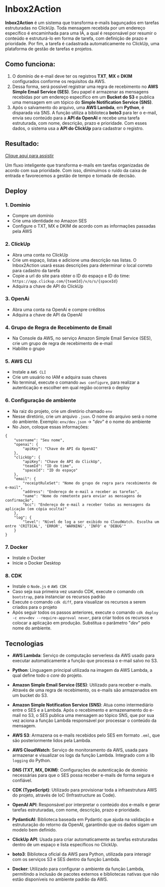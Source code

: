 # Inbox2Action

**Inbox2Action** é um sistema que transforma e-mails bagunçados em tarefas estruturadas no ClickUp. Toda mensagem recebida por um endereço específico é encaminhada para uma IA, a qual é responsável por resumir o conteúdo e estruturá-lo em forma de tarefa, com definição de prazo e prioridade. Por fim, a tarefa é cadastrada automaticamente no ClickUp, uma plataforma de gestão de tarefas e projetos.

## Como funciona:

1. O domínio de e-mail deve ter os registros **TXT**, **MX** e **DKIM** configurados conforme os requisitos da AWS.
2. Dessa forma, será possível registrar uma regra de recebimento no **AWS Simple Email Service (SES)**. Seu papel é armazenar as mensagens recebidas por um endereço específico em um **Bucket do S3** e publica uma mensagem em um tópico do **Simple Notification Service (SNS)**.
3. Após o salvamento do arquivo, uma **AWS Lambda**, em **Python**, é disparada via SNS. A função utiliza a biblioteca **boto3** para ler o e-mail, envia seu conteúdo para a **API da OpenAI** e recebe uma tarefa estruturada, com nome, descrição, prazo e prioridade. Com esses dados, o sistema usa a **API do ClickUp** para cadastrar o registro.

## Resultado:

[Clique aqui para assistir](https://www.youtube.com/watch?v=dOFVlCA9mD4)

Um fluxo inteligente que transforma e-mails em tarefas organizadas de acordo com sua prioridade. Com isso, diminuímos o ruído da caixa de entrada e favorecemos a gestão de tempo e tomada de decisão.

## Deploy

### 1. Domínio
* Compre um domínio
* Crie uma identidade no Amazon SES
* Configure o TXT, MX e DKIM de acordo com as informações passadas pela AWS

### 2. ClickUp
* Abra uma conta no ClickUp
* Crie um espaço, listas e adicione uma descrição nas listas. O Inbox2Action usará essas descrições para determinar o local correto para cadastro da tarefa
* Copie a url do site para obter o ID do espaço e ID do time: `https://app.clickup.com/{teamId}/v/o/s/{spaceId}`
* Adquira a chave de API do ClickUp

### 3. OpenAi
* Abra uma conta na OpenAi e compre créditos
* Adquira a chave de API da OpenAI

### 4. Grupo de Regra de Recebimento de Email
* Na Console da AWS, no serviço Amazon Simple Email Service (SES), crie um grupo de regra de recebimento de e-mail
* Habilite o grupo

### 5. AWS CLI
* Instale a `AWS CLI`
* Crie um usuário no IAM e adquira suas chaves
* No terminal, execute o comando `aws configure`, para realizar a autenticação e escolher em qual região ocorrerá o deploy

### 6. Configuração de ambiente
* Na raiz do projeto, crie um diretório chamado `env`
* Nesse diretório, crie um arquivo `.json`. O nome do arquivo será o nome do ambiente. Exemplo: `env/dev.json` -> "*dev*" é o nome do ambiente
* No Json, coloque essas informações:

```
{
    "username": "Seu nome",
    "openai": {
        "apiKey": "Chave de API da OpenAI"
    },
    "clickUp": {
        "apiKey": "Chave de API do ClickUp",
        "teamId": "ID do time",
        "spaceId": "ID do espaço"
    },
    "email": {
        "receiptRuleSet": "Nome do grupo de regra para recebimento de e-mail",
        "address": "Endereço de e-mail a receber as tarefas",
        "name": "Nome do remetente para enviar as mensagens de confirmação",
        "bcc": "Endereço de e-mail a receber todas as mensagens da aplicação (em cópia oculta)"
    },
    "log": {
        "level": "Nível de log a ser exibido no CloudWatch. Escolha um entre 'CRITICAL', 'ERROR', 'WARNING', 'INFO' e 'DEBUG'"
    }
}
```

### 7. Docker
* Instale o Docker
* Inicie o Docker Desktop

### 8. CDK
* Instale o `Node.js` e `AWS CDK`
* Caso seja sua primeira vez usando CDK, execute o comando `cdk bootstrap`, para instanciar os recursos padrão
* Execute o comando `cdk diff`, para visualizar os recursos a serem criados para o projeto
* Após seguir todos os passos anteriores, execute o comando `cdk deploy -c env=dev --require-approval never`, para criar todos os recursos e colocar a aplicação em produção. Substitua o parâmetro "*dev*" pelo nome do ambiente.

## Tecnologias

* **AWS Lambda**: Serviço de computação serverless da AWS usado para executar automaticamente a função que processa o e-mail salvo no S3.

* **Python**: Linguagem principal utilizada na imagem da AWS Lambda, a qual define todo o *core* do projeto.

* **Amazon Simple Email Service (SES)**: Utilizado para receber e-mails. Através de uma regra de recebimento, os e-mails são armazenados em um bucket do S3.

* **Amazon Simple Notification Service (SNS)**: Atua como intermediário entre o SES e a Lambda. Após o recebimento e armazenamento do e-mail no S3, o SES publica uma mensagem ao tópico SNS, que por sua vez aciona a função Lambda responsável por processar o conteúdo da mensagem.

* **AWS S3**: Armazena os e-mails recebidos pelo SES em formato `.eml`, que são posteriormente lidos pela Lambda.

* **AWS CloudWatch**: Serviço de monitoramento da AWS, usada para armazenar e visualizar os logs da função Lambda. Integrado com a lib `logging` do Python.

* **DNS (TXT, MX, DKIM)**: Configurações de autenticação de domínio necessárias para que o SES possa receber e-mails de forma segura e confiável.

* **CDK (TypeScript)**: Utilizado para provisionar toda a infraestrutura AWS do projeto, através de IoC (Infrastructure as Code).

* **OpenAI API**: Responsável por interpretar o conteúdo dos e-mails e gerar tarefas estruturadas, com nome, descrição, prazo e prioridade.

* **PydanticAI**: Biblioteca baseada em Pydantic que ajuda na validação e estruturação do retorno da OpenAI, garantindo que os dados sigam um modelo bem definido.

* **ClickUp API**: Usada para criar automaticamente as tarefas estruturadas dentro de um espaço e lista específicos no ClickUp.

* **boto3**: Biblioteca oficial da AWS para Python, utilizada para interagir com os serviços S3 e SES dentro da função Lambda.

* **Docker**: Utilizado para configurar o ambiente da função Lambda, permitindo a inclusão de pacotes externos e bibliotecas nativas que não estão disponíveis no ambiente padrão da AWS.